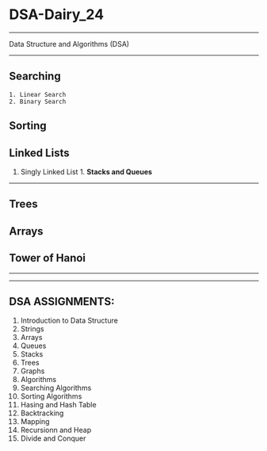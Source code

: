 # DSA-Dairy_24
___________________________________
Data Structure and Algorithms (DSA)
___________________________________


**Searching**
------------
    1. Linear Search
    2. Binary Search
**Sorting**
-----------
**Linked Lists**
----------------
1. Singly Linked List
       1. 
**Stacks and Queues**
---------------------
**Trees**
---------
**Arrays**
----------
**Tower of Hanoi**
------------------












___________________________________
___________________________________
**DSA ASSIGNMENTS:**
---------------
1. Introduction to Data Structure
2. Strings
3. Arrays
4. Queues
5. Stacks
6. Trees
7. Graphs
8. Algorithms
9. Searching Algorithms
10. Sorting Algorithms
11. Hasing and Hash Table
12. Backtracking
13. Mapping
14. Recursionn and Heap
15. Divide and Conquer
